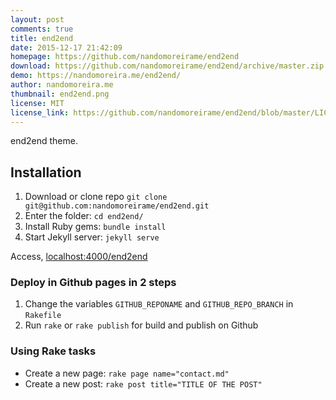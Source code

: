 ```yaml
---
layout: post
comments: true
title: end2end
date: 2015-12-17 21:42:09
homepage: https://github.com/nandomoreirame/end2end
download: https://github.com/nandomoreirame/end2end/archive/master.zip
demo: https://nandomoreira.me/end2end/
author: nandomoreira.me
thumbnail: end2end.png
license: MIT
license_link: https://github.com/nandomoreirame/end2end/blob/master/LICENSE
---
```


end2end theme.

## Installation

1. Download or clone repo `git clone git@github.com:nandomoreirame/end2end.git`
2. Enter the folder: `cd end2end/`
3. Install Ruby gems: `bundle install`
4. Start Jekyll server: `jekyll serve`

Access, [localhost:4000/end2end](https://localhost:4000/end2end)

### Deploy in Github pages in 2 steps

1. Change the variables `GITHUB_REPONAME` and `GITHUB_REPO_BRANCH` in `Rakefile`
2. Run `rake` or `rake publish` for build and publish on Github

### Using Rake tasks

* Create a new page: `rake page name="contact.md"`
* Create a new post: `rake post title="TITLE OF THE POST"`
